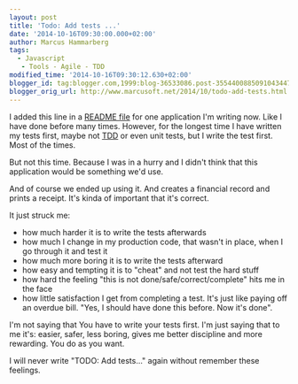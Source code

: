 ```yaml
---
layout: post
title: 'Todo: Add tests ...'
date: '2014-10-16T09:30:00.000+02:00'
author: Marcus Hammarberg
tags:
  - Javascript
   - Tools - Agile - TDD
modified_time: '2014-10-16T09:30:12.630+02:00'
blogger_id: tag:blogger.com,1999:blog-36533086.post-3554400885091043447
blogger_orig_url: http://www.marcusoft.net/2014/10/todo-add-tests.html
---
```



<div dir="ltr" style="text-align: left;" trbidi="on">

I added this line in a
<a href="https://github.com/marcusoftnet/Kwitansi/blob/master/README"
target="_blank">README file</a> for one application I'm writing now.
Like I have done before many times. However, for the longest time I have
written my tests first, maybe not
<a href="http://en.wikipedia.org/wiki/Test-driven_development"
target="_blank">TDD</a> or even unit tests, but I write the test first.
Most of the times.

But not this time. Because I was in a hurry and I didn't think that this
application would be something we'd use.

And of course we ended up using it. And creates a financial record and
prints a receipt. It's kinda of important that it's correct.

It just struck me:


-   how much harder it is to write the tests afterwards
-   how much I change in my production code, that wasn't in place, when
    I go through it and test it
-   how much more boring it is to write the tests afterward
-   how easy and tempting it is to "cheat" and not test the hard stuff
-   how hard the feeling "this is not done/safe/correct/complete" hits
    me in the face
-   how little satisfaction I get from completing a test. It's just like
    paying off an overdue bill. "Yes, I should have done this before.
    Now it's done". 

<div>

I'm not saying that You have to write your tests first. I'm just saying
that to me it's: easier, safer, less boring, gives me better discipline
and more rewarding. You do as you want. 

</div>

<div>



</div>

<div>

I will never write "TODO: Add tests..." again without remember these
feelings. 

</div>

</div>
